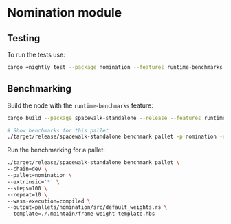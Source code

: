 # Nomination module

## Testing

To run the tests use:

```bash
cargo +nightly test --package nomination --features runtime-benchmarks
```

## Benchmarking

Build the node with the `runtime-benchmarks` feature:

```bash
cargo build --package spacewalk-standalone --release --features runtime-benchmarks
```

```bash
# Show benchmarks for this pallet
./target/release/spacewalk-standalone benchmark pallet -p nomination -e '*' --list
```

Run the benchmarking for a pallet:

```bash
./target/release/spacewalk-standalone benchmark pallet \
--chain=dev \
--pallet=nomination \
--extrinsic='*' \
--steps=100 \
--repeat=10 \
--wasm-execution=compiled \
--output=pallets/nomination/src/default_weights.rs \
--template=./.maintain/frame-weight-template.hbs
```
